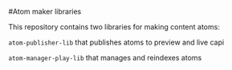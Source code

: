 #Atom maker libraries

This repository contains two libraries for making content atoms:

`atom-publisher-lib` that publishes atoms to preview and live capi

`atom-manager-play-lib` that manages and reindexes atoms
